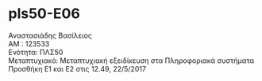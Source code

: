 # pls50-E06
Αναστασιάδης Βασίλειος  
ΑΜ : 123533  
Ενότητα: ΠΛΣ50  
Μεταπτυχιακό: Μεταπτυχιακή εξειδίκευση στα Πληροφοριακά συστήματα  
Προσθήκη Ε1 και Ε2 στις 12.49, 22/5/2017
